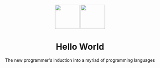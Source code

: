 <p align="center">
  <img src="https://emojipedia-us.s3.amazonaws.com/thumbs/120/emoji-one/104/waving-hand-sign_1f44b.png" width="80"/>
  <img src="https://cdn.shopify.com/s/files/1/1061/1924/products/Emoji_Earth_Globe_Asia_large.png?v=1480481025" width="80"/>
</p>

<h1 align="center">Hello World</h1>

<p align="center">The new programmer's induction into a myriad of programming languages</p>
